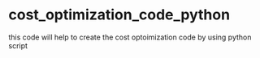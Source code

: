 # cost_optimization_code_python
this code will help to create the cost optoimization code by using python script
